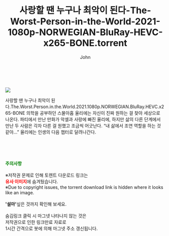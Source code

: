 ﻿---
layout: post
title:  "    사랑할 땐 누구나 최악이 된다-The-Worst-Person-in-the-World-2021-1080p-NORWEGIAN-BluRay-HEVC-x265-BONE.torrent"
author: John
categories: [ 영화 ]
tags: [  ]
image: https://torrentrj56.com/uploadfile/full/7193008a3a1fa6c6ad2a1e4969ba5ee6e660dadb.jpg 
description: "    사랑할 땐 누구나 최악이 된다-The-Worst-Person-in-the-World-2021-1080p-NORWEGIAN-BluRay-HEVC-x265-BONE torrent 정보 공유"
toc: true
toc_sticky: true
---

<br>
<p><img src="https://torrentrj56.com/uploadfile/full/7193008a3a1fa6c6ad2a1e4969ba5ee6e660dadb.jpg"/></p>
 사랑할 땐 누구나 최악이 된다.The.Worst.Person.in.the.World.2021.1080p.NORWEGIAN.BluRay.HEVC.x265-BONE 의학을 공부하던 스물아홉 율리에는 자신이 진짜 원하는 걸 찾아 세상으로 나온다. 파티에서 만난 만화가 악셀과 사랑에 빠진 율리에, 하지만 삶의 다른 단계에서 만난 두 사람은 각자 다른 걸 원했고 조금씩 어긋난다. “내 삶에서 조연 역할을 하는 것 같아…” 율리에는 인생의 다음 챕터로 달려나간다. 
    
<br><br><br>
<p data-ke-size="size16"><b><span style="color: green;">주의사항</span></b><br /><br />※저작권 문제로 인해 토렌트 다운로드 링크는<br /><b><span style="color: red;">유사 이미지</span></b>에 숨겨뒀습니다.<br />※Due to copyright issues, the torrent download link is hidden where it looks like an image.<br /><br /><b>'설마'</b>싶은 것까지 확인해 보세요.<br /><br />숨김링크 클릭 시 마그넷 나타나지 않는 것은<br />저작권으로 인한 링크만료 자료로<br />1시간 간격으로 봇에 의해 마그넷 주소 갱신됩니다.</p>
